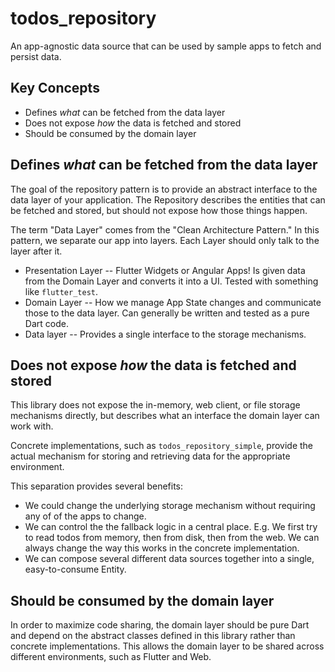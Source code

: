 # todos_repository

An app-agnostic data source that can be used by sample apps to fetch and persist data.

## Key Concepts

  * Defines *what* can be fetched from the data layer
  * Does not expose *how* the data is fetched and stored
  * Should be consumed by the domain layer

## Defines *what* can be fetched from the data layer

The goal of the repository pattern is to provide an abstract interface to the data layer of your application. The Repository describes the entities that can be fetched and stored, but should not expose how those things happen.

The term "Data Layer" comes from the "Clean Architecture Pattern." In this pattern, we separate our app into layers. Each Layer should only talk to the layer after it.

   * Presentation Layer -- Flutter Widgets or Angular Apps! Is given data from the Domain Layer and converts it into a UI. Tested with something like `flutter_test`.
   * Domain Layer -- How we manage App State changes and communicate those to the data layer. Can generally be written and tested as a pure Dart code.
   * Data layer -- Provides a single interface to the storage mechanisms.

## Does not expose *how* the data is fetched and stored

This library does not expose the in-memory, web client, or file storage mechanisms directly, but describes what an interface the domain layer can work with.

Concrete implementations, such as `todos_repository_simple`, provide the actual mechanism for storing and retrieving data for the appropriate environment.

This separation provides several benefits:

  * We could change the underlying storage mechanism without requiring any of of the apps to change.
  * We can control the the fallback logic in a central place. E.g. We first try to read todos from memory, then from disk, then from the web. We can always change the way this works in the concrete implementation.
  * We can compose several different data sources together into a single, easy-to-consume Entity.

## Should be consumed by the domain layer

In order to maximize code sharing, the domain layer should be pure Dart and depend on the abstract classes defined in this library rather than concrete implementations. This allows the domain layer to be shared across different environments, such as Flutter and Web.
